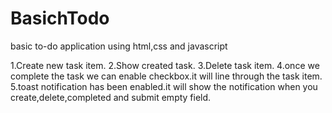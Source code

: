 # BasichTodo
basic to-do application using html,css and javascript

1.Create new task item.
2.Show created task.
3.Delete task item.
4.once we complete the task we can enable checkbox.it will line through the task item.
5.toast notification has been enabled.it will show the notification when you create,delete,completed and submit empty field.
